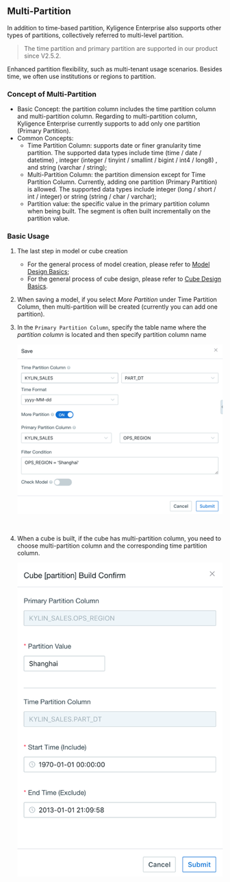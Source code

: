 ## Multi-Partition

In addition to time-based partition, Kyligence Enterprise also supports other types of partitions, collectively referred to multi-level partition.

> The time partition and primary partition are supported in our product since V2.5.2.

Enhanced partition flexibility, such as multi-tenant usage scenarios. Besides time, we often use institutions or regions to partition.



### Concept of Multi-Partition

- Basic Concept: the partition column includes the time partition column and multi-partition column. Regarding to multi-partition column, Kyligence Enterprise currently supports to add only one partition (Primary Partition).
- Common Concepts:
  - Time Partition Column: supports date or finer granularity time partition. The supported data types include time (time / date / datetime) , integer (integer / tinyint / smallint / bigint / int4 / long8) , and string (varchar / string);
  - Multi-Partition Column: the partition dimension except for Time Partition Column. Currently, adding one partition (Primary Partition) is allowed. The supported data types include integer (long / short / int / integer) or string (string / char / varchar);
  - Partition value: the specific value in the primary partition column when being built. The segment is often built incrementally on the partition value.



### Basic Usage

1. The last step in model or cube creation

   - For the general process of model creation, please refer to [Model Design Basics](data_modeling.en.md);
   - For the general process of cube design, please refer to [Cube Design Basics](../cube_design/create_cube.en.md).

2. When saving a model, if you select *More Partition* under Time Partition Column, then multi-partition will be created (currently you can add one partition).

3. In the `Primary Partition Column`, specify the table name where the *partition column* is located and then specify partition column name

   ![Save multi-partition model](images/model.en.png)

   ​

4. When a cube is built, if the cube has multi-partition column, you need to choose multi-partition column and the corresponding time partition column.

   ![Set partition value](images/cube.en.png)


